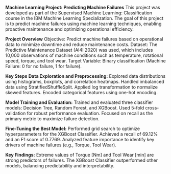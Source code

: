 **Machine Learning Project: Predicting Machine Failures**
This project was developed as part of the Supervised Machine Learning: Classification course in the IBM Machine Learning Specialization. The goal of this project is to predict machine failures using machine learning techniques, enabling proactive maintenance and optimizing operational efficiency.

**Project Overview**
Objective: Predict machine failures based on operational data to minimize downtime and reduce maintenance costs.
Dataset: The Predictive Maintenance Dataset (AI4I 2020) was used, which includes 10,000 observations of machine conditions such as temperature, rotational speed, torque, and tool wear.
Target Variable: Binary classification (Machine Failure: 0 for no failure, 1 for failure).

**Key Steps**
**Data Exploration and Preprocessing:**
Explored data distributions using histograms, boxplots, and correlation heatmaps.
Handled imbalanced data using StratifiedShuffleSplit.
Applied log transformation to normalize skewed features.
Encoded categorical features using one-hot encoding.

**Model Training and Evaluation:**
Trained and evaluated three classifier models: Decision Tree, Random Forest, and XGBoost.
Used 5-fold cross-validation for robust performance evaluation.
Focused on recall as the primary metric to maximize failure detection.

**Fine-Tuning the Best Model:**
Performed grid search to optimize hyperparameters for the XGBoost Classifier.
Achieved a recall of 69.12% and an F1 score of 0.7769.
Analyzed feature importance to identify key drivers of machine failures (e.g., Torque, Tool Wear).

**Key Findings:**
Extreme values of Torque [Nm] and Tool Wear [min] are strong predictors of failures.
The XGBoost Classifier outperformed other models, balancing predictability and interpretability.
